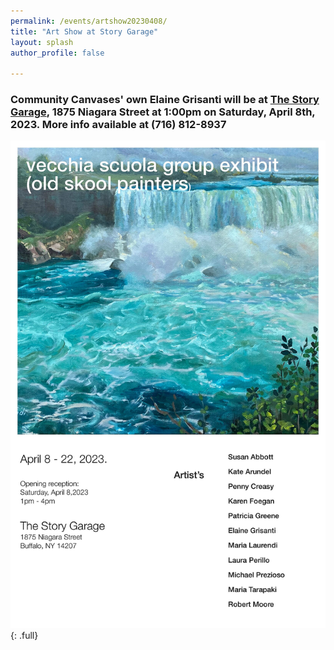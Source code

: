 ```yaml
---
permalink: /events/artshow20230408/
title: "Art Show at Story Garage"
layout: splash
author_profile: false

---
```


### Community Canvases' own Elaine Grisanti will be at [The Story Garage](https://www.instagram.com/the_story_garage/), 1875 Niagara Street at 1:00pm on Saturday, April 8th, 2023. More info available at (716) 812-8937

![full](/assets/images/events/artshow20230408.jpg)
{: .full}

